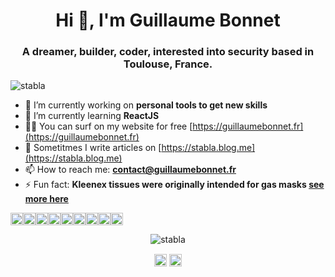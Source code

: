 <h1 align="center">Hi 👋, I'm Guillaume Bonnet</h1>
<h3 align="center">A dreamer, builder, coder, interested into security based in Toulouse, France.</h3>
<p align="left"> <img src="https://komarev.com/ghpvc/?username=stabla" alt="stabla" /> </p>

- 🔭 I’m currently working on **personal tools to get new skills**
- 🌱 I’m currently learning **ReactJS**
- 👨‍💻 You can surf on my website for free [https://guillaumebonnet.fr](https://guillaumebonnet.fr)
- 📝 Sometitmes I write articles on [https://stabla.blog.me](https://stabla.blog.me)
- 📫 How to reach me: **contact@guillaumebonnet.fr**
- ⚡ Fun fact: **Kleenex tissues were originally intended for gas masks [see more here](https://www.kleenex.co.uk/history/)**

<p align="left"><img src="https://konpa.github.io/devicon/devicon.git/icons/python/python-original-wordmark.svg" alt="django" width="20" height="20"/><img src="https://konpa.github.io/devicon/devicon.git/icons/javascript/javascript-original.svg" alt="javascript" width="20" height="20"/><img src="https://konpa.github.io/devicon/devicon.git/icons/nodejs/nodejs-original-wordmark.svg" alt="nodejs" width="20" height="20"/><img src="https://konpa.github.io/devicon/devicon.git/icons/bootstrap/bootstrap-plain.svg" alt="bootstrap" width="20" height="20"/><img src="https://konpa.github.io/devicon/devicon.git/icons/html5/html5-original-wordmark.svg" alt="html5" width="20" height="20"/><img src="https://konpa.github.io/devicon/devicon.git/icons/css3/css3-original-wordmark.svg" alt="css3" width="20" height="20"/><img src="https://konpa.github.io/devicon/devicon.git/icons/mysql/mysql-original-wordmark.svg" alt="mysql" width="20" height="20"/><img src="https://konpa.github.io/devicon/devicon.git/icons/django/django-original.svg" alt="django" width="20" height="20"/><img src="https://konpa.github.io/devicon/devicon.git/icons/react/react-original-wordmark.svg" alt="react" width="20" height="20"/></p>
<p align="center"><img src="https://github-readme-stats.vercel.app/api?username=stabla&show_icons=true" alt="stabla" /> </p>
 <link rel="stylesheet" href="https://cdn.jsdelivr.net/gh/konpa/devicon@master/devicon.min.css">

<p align="center">
<a href="https://twitter.com/gsbonnet" target="blank"><img align="center" src="https://cdn.jsdelivr.net/npm/simple-icons@3.0.1/icons/twitter.svg" alt="0xbanana" height="20" width="20" /></a>
<a href="https://www.linkedin.com/in/gs-bonnet/?locale=en_US" target="blank"><img align="center" src="https://cdn.jsdelivr.net/npm/simple-icons@3.0.1/icons/linkedin.svg" alt="jasonschorr" height="20" width="20" /></a>
</p>
